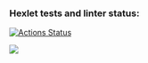 ### Hexlet tests and linter status:
[![Actions Status](https://github.com/Seawis/frontend-project-44/workflows/hexlet-check/badge.svg)](https://github.com/Seawis/frontend-project-44/actions)

<a href="https://codeclimate.com/github/Seawis/frontend-project-44/maintainability"><img src="https://api.codeclimate.com/v1/badges/8de6bf5819b56a57f014/maintainability" /></a>

